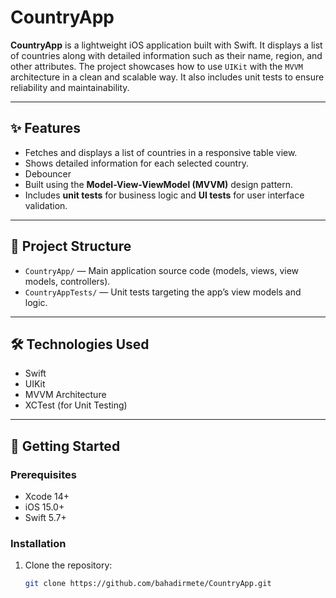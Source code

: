 # CountryApp

**CountryApp** is a lightweight iOS application built with Swift. It displays a list of countries along with detailed information such as their name, region, and other attributes. The project showcases how to use `UIKit` with the `MVVM` architecture in a clean and scalable way. It also includes unit tests to ensure reliability and maintainability.

---

## ✨ Features

- Fetches and displays a list of countries in a responsive table view.
- Shows detailed information for each selected country.
- Debouncer
- Built using the **Model-View-ViewModel (MVVM)** design pattern.
- Includes **unit tests** for business logic and **UI tests** for user interface validation.


---

## 📁 Project Structure

- `CountryApp/` — Main application source code (models, views, view models, controllers).
- `CountryAppTests/` — Unit tests targeting the app’s view models and logic.

---

## 🛠️ Technologies Used

- Swift
- UIKit
- MVVM Architecture
- XCTest (for Unit Testing)

---

## 🚀 Getting Started

### Prerequisites

- Xcode 14+
- iOS 15.0+
- Swift 5.7+

### Installation

1. Clone the repository:
   ```bash
   git clone https://github.com/bahadirmete/CountryApp.git
